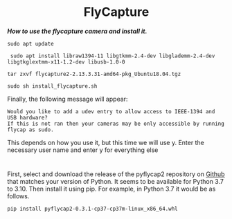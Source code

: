 <h1 align="center"> FlyCapture </h1>



***How to use the flycapture camera and install it.***


```
sudo apt update
```
```
 sudo apt install libraw1394-11 libgtkmm-2.4-dev libglademm-2.4-dev libgtkglextmm-x11-1.2-dev libusb-1.0-0
```
```
tar zxvf flycapture2-2.13.3.31-amd64-pkg_Ubuntu18.04.tgz
```

```
sudo sh install_flycapture.sh
```

Finally, the following message will appear:
```
Would you like to add a udev entry to allow access to IEEE-1394 and USB hardware?
If this is not ran then your cameras may be only accessible by running flycap as sudo.
```
This depends on how you use it, but this time we will use y. Enter the necessary user name and enter y for everything else

#

First, select and download the release of the pyflycap2 repository on [Github](https://github.com/matham/pyflycap2/releases) that matches your version of Python. It seems to be available for Python 3.7 to 3.10.
Then install it using pip. For example, in Python 3.7 it would be as follows.

```
pip install pyflycap2-0.3.1-cp37-cp37m-linux_x86_64.whl
```
